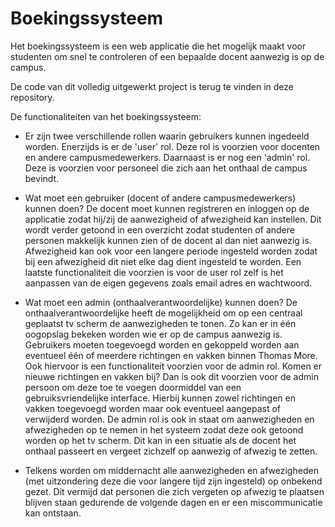 # Boekingssysteem

Het boekingssysteem is een web applicatie die het mogelijk maakt voor studenten om snel te controleren of een bepaalde docent aanwezig is op de campus.

De code van dit volledig uitgewerkt project is terug te vinden in deze repository.

De functionaliteiten van het boekingssysteem:

- Er zijn twee verschillende rollen waarin gebruikers kunnen ingedeeld worden. Enerzijds is er de 'user' rol. Deze rol is voorzien voor docenten en andere campusmedewerkers. Daarnaast is er nog een 'admin' rol. Deze is voorzien voor personeel die zich aan het onthaal de campus bevindt.

- Wat moet een gebruiker (docent of andere campusmedewerkers) kunnen doen?
De docent moet kunnen registreren en inloggen op de applicatie zodat hij/zij de aanwezigheid of afwezigheid kan instellen. Dit wordt verder getoond in een overzicht zodat studenten of andere personen makkelijk kunnen zien of de docent al dan niet aanwezig is.
Afwezigheid kan ook voor een langere periode ingesteld worden zodat bij een afwezigheid dit niet elke dag dient ingesteld te worden.
Een laatste functionaliteit die voorzien is voor de user rol zelf is het aanpassen van de eigen gegevens zoals email adres en wachtwoord.

- Wat moet een admin (onthaalverantwoordelijke) kunnen doen?
De onthaalverantwoordelijke heeft de mogelijkheid om op een centraal geplaatst tv scherm de aanwezigheden te tonen. Zo kan er in één oogopslag bekeken worden wie er op de campus aanwezig is.
Gebruikers moeten toegevoegd worden en gekoppeld worden aan eventueel één of meerdere richtingen en vakken binnen Thomas More. Ook hiervoor is een functionaliteit voorzien voor de admin rol.
Komen er nieuwe richtingen en vakken bij? Dan is ook dit voorzien voor de admin persoon om deze toe te voegen doormiddel van een gebruiksvriendelijke interface. Hierbij kunnen zowel richtingen en vakken toegevoegd worden maar ook eventueel aangepast of verwijderd worden.
De admin rol is ook in staat om aanwezigheden en afwezigheden op te nemen in het systeem zodat deze ook getoond worden op het tv scherm. Dit kan in een situatie als de docent het onthaal passeert en vergeet zichzelf op aanwezig of afwezig te zetten.

- Telkens worden om middernacht alle aanwezigheden en afwezigheden (met uitzondering deze die voor langere tijd zijn ingesteld) op onbekend gezet. Dit vermijd dat personen die zich vergeten op afwezig te plaatsen blijven staan gedurende de volgende dagen en er een miscommunicatie kan ontstaan.
